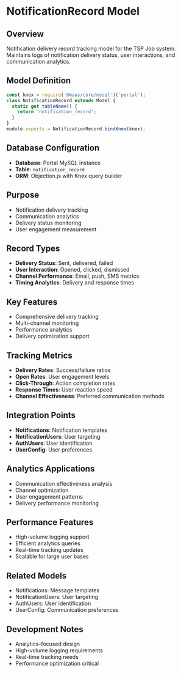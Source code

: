 # NotificationRecord Model

## Overview
Notification delivery record tracking model for the TSP Job system. Maintains logs of notification delivery status, user interactions, and communication analytics.

## Model Definition
```javascript
const knex = require('@maas/core/mysql')('portal');
class NotificationRecord extends Model {
  static get tableName() {
    return 'notification_record';
  }
}
module.exports = NotificationRecord.bindKnex(knex);
```

## Database Configuration
- **Database**: Portal MySQL instance
- **Table**: `notification_record`
- **ORM**: Objection.js with Knex query builder

## Purpose
- Notification delivery tracking
- Communication analytics
- Delivery status monitoring
- User engagement measurement

## Record Types
- **Delivery Status**: Sent, delivered, failed
- **User Interaction**: Opened, clicked, dismissed
- **Channel Performance**: Email, push, SMS metrics
- **Timing Analytics**: Delivery and response times

## Key Features
- Comprehensive delivery tracking
- Multi-channel monitoring
- Performance analytics
- Delivery optimization support

## Tracking Metrics
- **Delivery Rates**: Success/failure ratios
- **Open Rates**: User engagement levels
- **Click-Through**: Action completion rates
- **Response Times**: User reaction speed
- **Channel Effectiveness**: Preferred communication methods

## Integration Points
- **Notifications**: Notification templates
- **NotificationUsers**: User targeting
- **AuthUsers**: User identification
- **UserConfig**: User preferences

## Analytics Applications
- Communication effectiveness analysis
- Channel optimization
- User engagement patterns
- Delivery performance monitoring

## Performance Features
- High-volume logging support
- Efficient analytics queries
- Real-time tracking updates
- Scalable for large user bases

## Related Models
- Notifications: Message templates
- NotificationUsers: User targeting
- AuthUsers: User identification
- UserConfig: Communication preferences

## Development Notes
- Analytics-focused design
- High-volume logging requirements
- Real-time tracking needs
- Performance optimization critical